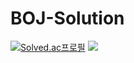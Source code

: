 # BOJ-Solution

[![Solved.ac프로필](http://mazassumnida.wtf/api/v2/generate_badge?boj=saesang)](https://solved.ac/saesang)
<img src="http://mazandi.herokuapp.com/api?handle=saesang"/>
